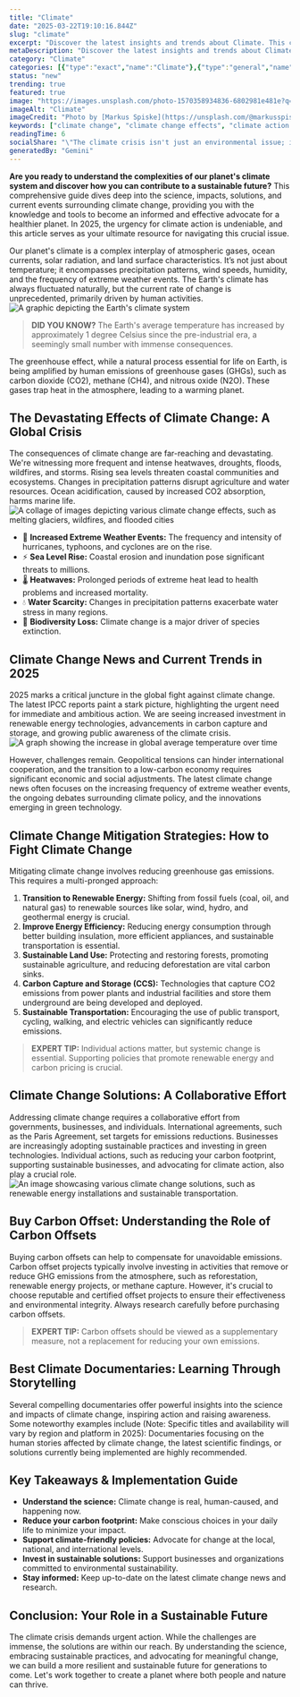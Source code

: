 ```yaml
---
title: "Climate"
date: "2025-03-22T19:10:16.844Z"
slug: "climate"
excerpt: "Discover the latest insights and trends about Climate. This comprehensive guide covers everything you need to know about Climate in 2025."
metaDescription: "Discover the latest insights and trends about Climate. This comprehensive guide covers everything you need to know about Climate in 2025."
category: "Climate"
categories: [{"type":"exact","name":"Climate"},{"type":"general","name":"Environmental Science"},{"type":"medium","name":"Atmospheric Modeling"},{"type":"specific","name":"Climate Projections"},{"type":"niche","name":"GCM Calibration"}]
status: "new"
trending: true
featured: true
image: "https://images.unsplash.com/photo-1570358934836-6802981e481e?q=85&w=1200&fit=max&fm=webp&auto=compress"
imageAlt: "Climate"
imageCredit: "Photo by [Markus Spiske](https://unsplash.com/@markusspiske) on Unsplash"
keywords: ["climate change", "climate change effects", "climate action plan", "how to fight climate change", "climate change solutions", "best climate documentaries", "climate change news", "buy carbon offset", "climate change mitigation strategies", "sustainable climate solutions"]
readingTime: 6
socialShare: "\"The climate crisis isn't just an environmental issue; it's a societal one.  Our choices today will define the world we leave behind.\""
generatedBy: "Gemini"
---
```


**Are you ready to understand the complexities of our planet's climate system and discover how you can contribute to a sustainable future?**  This comprehensive guide dives deep into the science, impacts, solutions, and current events surrounding climate change, providing you with the knowledge and tools to become an informed and effective advocate for a healthier planet.  In 2025, the urgency for climate action is undeniable, and this article serves as your ultimate resource for navigating this crucial issue.



Our planet's climate is a complex interplay of atmospheric gases, ocean currents, solar radiation, and land surface characteristics.  It’s not just about temperature; it encompasses precipitation patterns, wind speeds, humidity, and the frequency of extreme weather events.  The Earth's climate has always fluctuated naturally, but the current rate of change is unprecedented, primarily driven by human activities. ![A graphic depicting the Earth's climate system](https://images.unsplash.com/photo-1552799446-159ba9523315?q=85&w=1200&fit=max&fm=webp&auto=compress)

> **DID YOU KNOW?** The Earth's average temperature has increased by approximately 1 degree Celsius since the pre-industrial era, a seemingly small number with immense consequences.

The greenhouse effect, while a natural process essential for life on Earth, is being amplified by human emissions of greenhouse gases (GHGs), such as carbon dioxide (CO2), methane (CH4), and nitrous oxide (N2O). These gases trap heat in the atmosphere, leading to a warming planet.

## The Devastating Effects of Climate Change: A Global Crisis

The consequences of climate change are far-reaching and devastating.  We're witnessing more frequent and intense heatwaves, droughts, floods, wildfires, and storms.  Rising sea levels threaten coastal communities and ecosystems.  Changes in precipitation patterns disrupt agriculture and water resources.  Ocean acidification, caused by increased CO2 absorption, harms marine life.  ![A collage of images depicting various climate change effects, such as melting glaciers, wildfires, and flooded cities](https://images.unsplash.com/photo-1570358934836-6802981e481e?q=85&w=1200&fit=max&fm=webp&auto=compress)

* 🔑 **Increased Extreme Weather Events:**  The frequency and intensity of hurricanes, typhoons, and cyclones are on the rise.
* ⚡ **Sea Level Rise:**  Coastal erosion and inundation pose significant threats to millions.
* 🌡️ **Heatwaves:**  Prolonged periods of extreme heat lead to health problems and increased mortality.
* 💧 **Water Scarcity:**  Changes in precipitation patterns exacerbate water stress in many regions.
* 🌿 **Biodiversity Loss:**  Climate change is a major driver of species extinction.

## Climate Change News and Current Trends in 2025

2025 marks a critical juncture in the global fight against climate change.  The latest IPCC reports paint a stark picture, highlighting the urgent need for immediate and ambitious action.  We are seeing increased investment in renewable energy technologies, advancements in carbon capture and storage, and growing public awareness of the climate crisis.  ![A graph showing the increase in global average temperature over time](https://images.unsplash.com/photo-1464039397811-476f652a343b?q=85&w=1200&fit=max&fm=webp&auto=compress)

However, challenges remain.  Geopolitical tensions can hinder international cooperation, and the transition to a low-carbon economy requires significant economic and social adjustments.  The latest climate change news often focuses on the increasing frequency of extreme weather events, the ongoing debates surrounding climate policy, and the innovations emerging in green technology.

## Climate Change Mitigation Strategies: How to Fight Climate Change

Mitigating climate change involves reducing greenhouse gas emissions.  This requires a multi-pronged approach:

1. **Transition to Renewable Energy:**  Shifting from fossil fuels (coal, oil, and natural gas) to renewable sources like solar, wind, hydro, and geothermal energy is crucial.
2. **Improve Energy Efficiency:**  Reducing energy consumption through better building insulation, more efficient appliances, and sustainable transportation is essential.
3. **Sustainable Land Use:**  Protecting and restoring forests, promoting sustainable agriculture, and reducing deforestation are vital carbon sinks.
4. **Carbon Capture and Storage (CCS):**  Technologies that capture CO2 emissions from power plants and industrial facilities and store them underground are being developed and deployed.
5. **Sustainable Transportation:**  Encouraging the use of public transport, cycling, walking, and electric vehicles can significantly reduce emissions.

> **EXPERT TIP:**  Individual actions matter, but systemic change is essential.  Supporting policies that promote renewable energy and carbon pricing is crucial.

## Climate Change Solutions:  A Collaborative Effort

Addressing climate change requires a collaborative effort from governments, businesses, and individuals.  International agreements, such as the Paris Agreement, set targets for emissions reductions.  Businesses are increasingly adopting sustainable practices and investing in green technologies.  Individual actions, such as reducing your carbon footprint, supporting sustainable businesses, and advocating for climate action, also play a crucial role.  ![An image showcasing various climate change solutions, such as renewable energy installations and sustainable transportation.](https://images.unsplash.com/photo-1472114864173-39596323454f?q=85&w=1200&fit=max&fm=webp&auto=compress)

## Buy Carbon Offset:  Understanding the Role of Carbon Offsets

Buying carbon offsets can help to compensate for unavoidable emissions.  Carbon offset projects typically involve investing in activities that remove or reduce GHG emissions from the atmosphere, such as reforestation, renewable energy projects, or methane capture.  However, it's crucial to choose reputable and certified offset projects to ensure their effectiveness and environmental integrity.  Always research carefully before purchasing carbon offsets.

> **EXPERT TIP:** Carbon offsets should be viewed as a supplementary measure, not a replacement for reducing your own emissions.

##  Best Climate Documentaries:  Learning Through Storytelling

Several compelling documentaries offer powerful insights into the science and impacts of climate change, inspiring action and raising awareness. Some noteworthy examples include (Note:  Specific titles and availability will vary by region and platform in 2025):  Documentaries focusing on the human stories affected by climate change, the latest scientific findings, or solutions currently being implemented are highly recommended.

## Key Takeaways & Implementation Guide

* **Understand the science:** Climate change is real, human-caused, and happening now.
* **Reduce your carbon footprint:** Make conscious choices in your daily life to minimize your impact.
* **Support climate-friendly policies:** Advocate for change at the local, national, and international levels.
* **Invest in sustainable solutions:** Support businesses and organizations committed to environmental sustainability.
* **Stay informed:** Keep up-to-date on the latest climate change news and research.

## Conclusion:  Your Role in a Sustainable Future

The climate crisis demands urgent action.  While the challenges are immense, the solutions are within our reach.  By understanding the science, embracing sustainable practices, and advocating for meaningful change, we can build a more resilient and sustainable future for generations to come.  Let's work together to create a planet where both people and nature can thrive.

